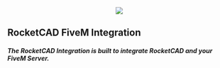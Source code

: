 <p align="center">
  <img src="https://i.imgur.com/2Ta20FV.png"/>
</p>

## RocketCAD FiveM Integration

##### The RocketCAD Integration is built to integrate RocketCAD and your FiveM Server.
